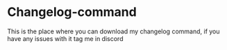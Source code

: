 # Changelog-command

This is the place where you can download my changelog command, if you have any issues with it tag me in discord
